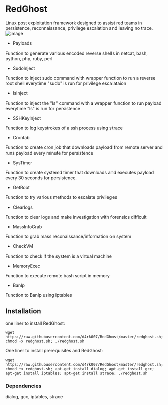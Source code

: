# RedGhost
Linux post exploitation framework designed to assist red teams in persistence, reconnaissance, privilege escalation and leaving no trace. 
![image](https://user-images.githubusercontent.com/44454186/114664149-d41eca00-9cea-11eb-92f0-b04e33a51b65.png)

- Payloads

Function to generate various encoded reverse shells in
netcat, bash, python, php, ruby, perl

- SudoInject

Function to inject sudo command with wrapper function to run a reverse root shell everytime "sudo" is run for privilege     escalataion

- lsInject 

Function to inject the "ls" command with a wrapper function to run payload everytime "ls" is run for persistence

- SSHKeyInject

Function to log keystrokes of a ssh process using strace

- Crontab

Function to create cron job that downloads payload from remote server and runs payload every minute for persistence

- SysTimer

Function to create systemd timer that downloads and executes payload every 30 seconds for persistence.

- GetRoot

Function to try various methods to escalate privileges


- Clearlogs

Function to clear logs and make investigation with forensics difficult


- MassInfoGrab

Function to grab mass reconaissance/information on system

- CheckVM

Function to check if the system is a virtual machine


- MemoryExec

Function to execute remote bash script in memory


- BanIp

Function to BanIp using iptables


## Installation

one liner to install RedGhost:
```
wget https://raw.githubusercontent.com/d4rk007/RedGhost/master/redghost.sh; chmod +x redghost.sh; ./redghost.sh
```

One liner to install prerequisites and RedGhost:
```
wget https://raw.githubusercontent.com/d4rk007/RedGhost/master/redghost.sh; chmod +x redghost.sh; apt-get install dialog; apt-get install gcc; apt-get install iptables; apt-get install strace; ./redghost.sh
```

### Dependencies

dialog, gcc, iptables, strace
